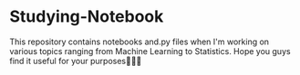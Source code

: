# Studying-Notebook
This repository contains notebooks and.py files when I'm working on various topics ranging from Machine Learning to Statistics. Hope you guys 
find it useful for your purposes🤗🤗🤗
